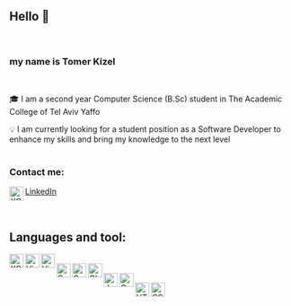## Hello :wave: 
<br />

### my name is Tomer Kizel 

<br />

:mortar_board: I am a second year Computer Science (B.Sc) student in The Academic College of Tel Aviv Yaffo

:bulb: I am currently looking for a student position as a Software Developer to enhance my skills and bring my knowledge to the next level
<br />
<br />

### Contact me: 
<img align="left" alt="XCode" width="25px" src="https://upload.wikimedia.org/wikipedia/commons/thumb/c/c9/Linkedin.svg/1024px-Linkedin.svg.png" />[LinkedIn](https://www.linkedin.com/in/tomer-kizel-a49193172/ "Tomer Kizel")

<br />

## Languages and tool:

<img align="left" alt="XCode" width="25px" src="https://images.macrumors.com/t/eSLHT3RxCNwr4KoQ5ykKBiTV_Nc=/1600x0/article-new/2015/09/xcode-6.png" />
<img align="left" alt="Visual Studio" width="25px" src="https://upload.wikimedia.org/wikipedia/commons/thumb/c/cd/Visual_Studio_2017_Logo.svg/1200px-Visual_Studio_2017_Logo.svg.png"/>
<img align="left" alt="Visual Code" width="25px" src="https://upload.wikimedia.org/wikipedia/commons/thumb/9/9a/Visual_Studio_Code_1.35_icon.svg/1200px-Visual_Studio_Code_1.35_icon.svg.png"/>
<br />
<img align="left" alt="Swift" width="25px" src="https://w7.pngwing.com/pngs/915/948/png-transparent-swift-programming-language-computer-programming-macos-ruby-computer-logo-computer-program-thumbnail.png"/>
<img align="left" alt="SwiftUI" width="25px" src="https://developer.apple.com/assets/elements/icons/swiftui/swiftui-96x96_2x.png">
<img align="left" alt="Objective-C" width="25px" src="https://assets.exercism.io/tracks/objective-c-hex-turquoise.png"/>
<br />
<img align="left" alt="Java" width="25px" src="https://upload.wikimedia.org/wikipedia/he/0/05/Java_Logo.svg.png"/>
<img align="left" alt="C" width="25px" src="https://toppng.com/uploads/preview/c-programming-icon-c-programming-language-logo-11562945679duaxtn3yq0.png"/> 
<br />
<img align="left" alt="HTML" width="25px" src="https://upload.wikimedia.org/wikipedia/commons/thumb/6/61/HTML5_logo_and_wordmark.svg/1200px-HTML5_logo_and_wordmark.svg.png"/>
<img align="left" alt="CSS" width="25px" src="https://upload.wikimedia.org/wikipedia/commons/thumb/d/d5/CSS3_logo_and_wordmark.svg/726px-CSS3_logo_and_wordmark.svg.png"/>


<br />
<br />

